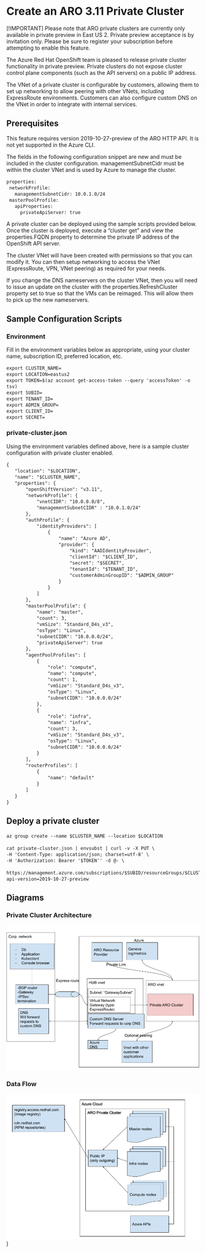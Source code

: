 # Create an ARO 3.11 Private Cluster

[!IMPORTANT]
Please note that ARO private clusters are currently only available in private preview in East US 2. Private preview acceptance is by invitation only. Please be sure to register your subscription before attempting to enable this feature. 

The Azure Red Hat OpenShift team is pleased to release private cluster functionality in private preview. Private clusters do not expose cluster control plane components (such as the API servers) on a public IP address.

The VNet of a private cluster is configurable by customers, allowing them to set up networking to allow peering with other VNets, including ExpressRoute environments. Customers can also configure custom DNS on the VNet in order to integrate with internal services.

## Prerequisites
This feature requires version 2019-10-27-preview of the ARO HTTP API. It is not yet supported in the Azure CLI.

The fields in the following configuration snippet are new and must be included in the cluster configuration. managementSubnetCidr must be within the cluster VNet and is used by Azure to manage the cluster.

```
properties:
 networkProfile:
   managementSubnetCidr: 10.0.1.0/24
 masterPoolProfile:
   apiProperties:
     privateApiServer: true
```

A private cluster can be deployed using the sample scripts provided below. Once the cluster is deployed, execute a “cluster get” and view the properties.FQDN property to determine the private IP address of the OpenShift API server.

The cluster VNet will have been created with permissions so that you can modify it. You can then setup networking to access the VNet (ExpressRoute, VPN, VNet peering) as required for your needs.

If you change the DNS nameservers on the cluster VNet, then you will need to issue an update on the cluster with the properties.RefreshCluster property set to true so that the VMs can be reimaged. This will allow them to pick up the new nameservers.

## Sample Configuration Scripts

### Environment

Fill in the environment variables below as appropriate, using your cluster name, subscription ID, preferred location, etc.

```
export CLUSTER_NAME=
export LOCATION=eastus2
export TOKEN=$(az account get-access-token --query 'accessToken' -o tsv)
export SUBID=
export TENANT_ID=
export ADMIN_GROUP=
export CLIENT_ID=
export SECRET=
```

### private-cluster.json
Using the environment variables defined above, here is a sample cluster configuration with private cluster enabled.

```
{
   "location": "$LOCATION",
   "name": "$CLUSTER_NAME",
   "properties": {
       "openShiftVersion": "v3.11",
       "networkProfile": {
           "vnetCIDR": "10.0.0.0/8",
           "managementSubnetCIDR" : "10.0.1.0/24"
       },
       "authProfile": {
           "identityProviders": [
               {
                   "name": "Azure AD",
                   "provider": {
                       "kind": "AADIdentityProvider",
                       "clientId": "$CLIENT_ID",
                       "secret": "$SECRET",
                       "tenantId": "$TENANT_ID",
                       "customerAdminGroupID": "$ADMIN_GROUP"
                   }
               }
           ]
       },
       "masterPoolProfile": {
           "name": "master",
           "count": 3,
           "vmSize": "Standard_D4s_v3",
           "osType": "Linux",
           "subnetCIDR": "10.0.0.0/24",
           "privateApiServer": true
       },
       "agentPoolProfiles": [
           {
               "role": "compute",
               "name": "compute",
               "count": 1,
               "vmSize": "Standard_D4s_v3",
               "osType": "Linux",
               "subnetCIDR": "10.0.0.0/24"
           },
           {
               "role": "infra",
               "name": "infra",
               "count": 3,
               "vmSize": "Standard_D4s_v3",
               "osType": "Linux",
               "subnetCIDR": "10.0.0.0/24"
           }
       ],
       "routerProfiles": [
           {
               "name": "default"
           }
       ]
   }
}
```
 ## Deploy a private cluster
```
az group create --name $CLUSTER_NAME --location $LOCATION
 
cat private-cluster.json | envsubst | curl -v -X PUT \
-H 'Content-Type: application/json; charset=utf-8' \
-H 'Authorization: Bearer '$TOKEN'' -d @- \
 https://management.azure.com/subscriptions/$SUBID/resourceGroups/$CLUSTER_NAME/providers/Microsoft.ContainerService/openShiftManagedClusters/$CLUSTER_NAME?api-version=2019-10-27-preview
```

## Diagrams

### Private Cluster Architecture

![](diagrams/private-cluster-diagram.png)

### Data Flow

![](diagrams/private-cluster-data-flow.png))

